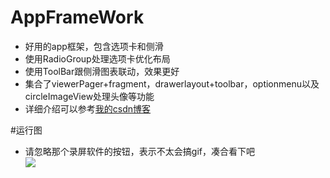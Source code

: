 # AppFrameWork

- 好用的app框架，包含选项卡和侧滑
- 使用RadioGroup处理选项卡优化布局
- 使用ToolBar跟侧滑图表联动，效果更好
- 集合了viewerPager+fragment，drawerlayout+toolbar，optionmenu以及circleImageView处理头像等功能
- 详细介绍可以参考[我的csdn博客](http://blog.csdn.net/xsf50717/article/details/49799485) 

#运行图
- 请忽略那个录屏软件的按钮，表示不太会搞gif，凑合看下吧<br>
![](http://img.blog.csdn.net/20151112155232185?watermark/2/text/aHR0cDovL2Jsb2cuY3Nkbi5uZXQv/font/5a6L5L2T/fontsize/400/fill/I0JBQkFCMA==/dissolve/70/gravity/Center) 
